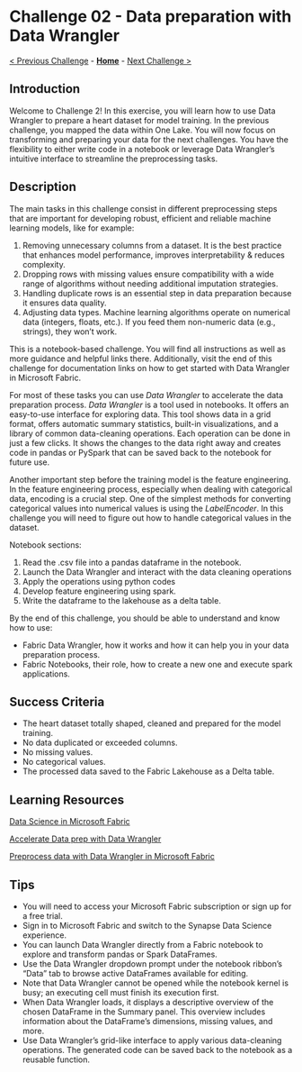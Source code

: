 # Challenge 02 - Data preparation with Data Wrangler

[< Previous Challenge](./Challenge-01.md) - **[Home](../README.md)** - [Next Challenge >](./Challenge-03.md)

## Introduction

Welcome to Challenge 2! In this exercise, you will learn how to use Data Wrangler to prepare a heart dataset for model training. In the previous challenge, you mapped the data within One Lake. You will now focus on transforming and preparing your data for the next challenges. You have the flexibility to either write code in a notebook or leverage Data Wrangler’s intuitive interface to streamline the preprocessing tasks.

## Description

The main tasks in this challenge consist in different preprocessing steps that are important for developing robust, efficient and reliable machine learning models, like for example:
1. Removing unnecessary columns from a dataset. It is the best practice that enhances model performance, improves interpretability & reduces complexity.
2. Dropping rows with missing values ensure compatibility with a wide range of algorithms without needing additional imputation strategies.
3. Handling duplicate rows is an essential step in data preparation because it ensures data quality.
4. Adjusting data types. Machine learning algorithms operate on numerical data (integers, floats, etc.). If you feed them non-numeric data (e.g., strings), they won’t work. 

This is a notebook-based challenge. You will find all instructions as well as more guidance and helpful links there. Additionally, visit the end of this challenge for documentation links on how to get started with Data Wrangler in Microsoft Fabric. 

For most of these tasks you can use *Data Wrangler* to accelerate the data preparation process.  *Data Wrangler* is a tool used in notebooks. It offers an easy-to-use interface for exploring data. This tool shows data in a grid format, offers automatic summary statistics, built-in visualizations, and a library of common data-cleaning operations. Each operation can be done in just a few clicks. It shows the changes to the data right away and creates code in pandas or PySpark that can be saved back to the notebook for future use.

Another important step before the training model is the feature engineering. In the feature engineering process, especially when dealing with categorical data, encoding is a crucial step. One of the simplest methods for converting categorical values into numerical values is using the *LabelEncoder*.  In this challenge you will need to figure out how to handle categorical values in the dataset. 

Notebook sections:
1. Read the .csv file into a pandas dataframe in the notebook.
2. Launch the Data Wrangler and interact with the data cleaning operations
3. Apply the operations using python codes
4. Develop feature engineering using spark.
5. Write the dataframe to the lakehouse as a delta table. 

By the end of this challenge, you should be able to understand and know how to use:
- Fabric Data Wrangler, how it works and how it can help you in your data preparation process.
- Fabric Notebooks, their role, how to create a new one and execute spark applications.

## Success Criteria

- The heart dataset totally shaped, cleaned and prepared for the model training. 
- No data duplicated or exceeded columns.
- No missing values. 
- No categorical values.
- The processed data saved to the Fabric Lakehouse as a Delta table.

## Learning Resources

[Data Science in Microsoft Fabric](https://learn.microsoft.com/en-us/fabric/data-science/data-science-overview)

[Accelerate Data prep with Data Wrangler](https://learn.microsoft.com/en-us/fabric/data-science/data-wrangler)

[Preprocess data with Data Wrangler in Microsoft Fabric](https://learn.microsoft.com/en-us/training/modules/preprocess-data-with-data-wrangler-microsoft-fabric/)

## Tips

- You will need to access your Microsoft Fabric subscription or sign up for a free trial.
- Sign in to Microsoft Fabric and switch to the Synapse Data Science experience.
- You can launch Data Wrangler directly from a Fabric notebook to explore and transform pandas or Spark DataFrames.
- Use the Data Wrangler dropdown prompt under the notebook ribbon’s “Data” tab to browse active DataFrames available for editing.
- Note that Data Wrangler cannot be opened while the notebook kernel is busy; an executing cell must finish its execution first.
- When Data Wrangler loads, it displays a descriptive overview of the chosen DataFrame in the Summary panel. This overview includes information about the DataFrame’s dimensions, missing values, and more.
- Use Data Wrangler’s grid-like interface to apply various data-cleaning operations. The generated code can be saved back to the notebook as a reusable function.


